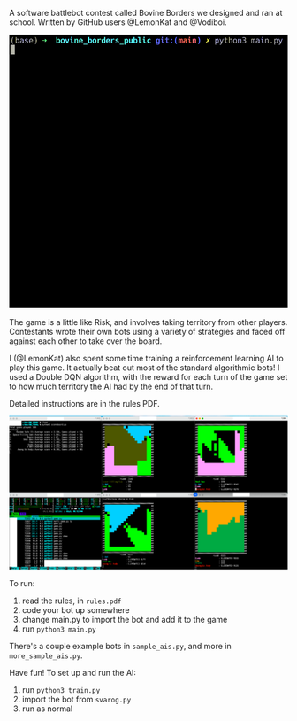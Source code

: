 A software battlebot contest called Bovine Borders we designed and ran at school. Written by GitHub users @LemonKat and @Vodiboi.

![game video](images/example_game_2.gif)

The game is a little like Risk, and involves taking territory from other players. Contestants wrote their own bots using a variety of strategies and faced off against each other to take over the board.

I (@LemonKat) also spent some time training a reinforcement learning AI to play this game. It actually beat out most of the standard algorithmic bots! I used a Double DQN algorithm, with the reward for each turn of the game set to how much territory the AI had by the end of that turn.

Detailed instructions are in the rules PDF.

![game screenshot](images/screenshot1.png)

To run:
1. read the rules, in `rules.pdf`
2. code your bot up somewhere
3. change main.py to import the bot and add it to the game
4. run `python3 main.py`

There's a couple example bots in `sample_ais.py`, and more in `more_sample_ais.py`.

Have fun!
To set up and run the AI:
1. run `python3 train.py`
2. import the bot from `svarog.py`
3. run as normal
